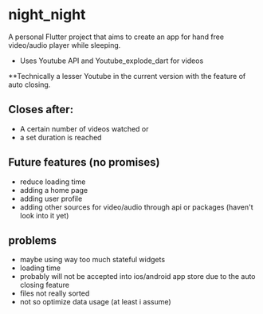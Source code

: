 # night_night

A personal Flutter project that aims to create an app for hand free video/audio player while sleeping.
- Uses Youtube API and Youtube_explode_dart for videos

**Technically a lesser Youtube in the current version with the feature of auto closing.

## Closes after:
- A certain number of videos watched or
- a set duration is reached

## Future features (no promises)
- reduce loading time
- adding a home page
- adding user profile
- adding other sources for video/audio through api or packages (haven't look into it yet)

## problems
- maybe using way too much stateful widgets
- loading time
- probably will not be accepted into ios/android app store due to the auto closing feature
- files not really sorted
- not so optimize data usage (at least i assume)
